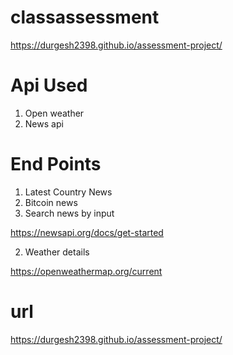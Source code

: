 # classassessment
https://durgesh2398.github.io/assessment-project/


# Api Used
1. Open weather
2. News api


# End Points
1. Latest Country News
2. Bitcoin news
3. Search news by input

https://newsapi.org/docs/get-started

2. Weather details

https://openweathermap.org/current


# url
https://durgesh2398.github.io/assessment-project/
